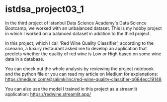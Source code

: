 # istdsa_project03_1
In the third project of Istanbul Data Science Academy's Data Science Bootcamp, we worked with an unbalanced dataset. This is my hobby project in which I worked on a balanced dataset in addition to the third project.

In this project, which I call 'Red Wine Quality Classifier', according to the scenario, a luxury restaurant asked me to develop an application that predicts whether the quality of red wine is Low or High based on some wine data in a database.

You can check out the whole analysis by reviewing the project notebook and the python file or you can read my article on Medium for explanations: https://medium.com/@salimkilinc/red-wine-quality-classifier-b684ecc19148

You can also use the model I trained in this project as a streamlit application: https://redwine.streamlit.app/


